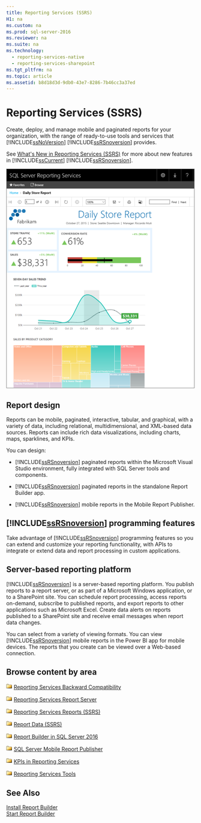 ```yaml
---
title: Reporting Services (SSRS)
H1: na
ms.custom: na
ms.prod: sql-server-2016
ms.reviewer: na
ms.suite: na
ms.technology: 
  - reporting-services-native
  - reporting-services-sharepoint
ms.tgt_pltfrm: na
ms.topic: article
ms.assetid: b8d18d3d-9db0-43e7-8286-7b46cc3a37ed
---
```

# Reporting Services (SSRS)
  Create, deploy, and manage mobile and paginated reports for your organization, with the range of ready\-to\-use tools and services that [!INCLUDE[ssNoVersion](../../Token/Other/ssNoVersion_md.md)] [!INCLUDE[ssRSnoversion](../../Token/Other/ssRSnoversion_md.md)] provides.  
  
 See [What's New in Reporting Services &#40;SSRS&#41;](../../Topics/TopicNameNotContainA/What-s-New-in-Reporting-Services--SSRS-.md) for more about new features in [!INCLUDE[ssCurrent](../../Token/Other/ssCurrent_md.md)] [!INCLUDE[ssRSnoversion](../../Token/Other/ssRSnoversion_md.md)].  
  
 ![Reporting Services report in the web portal](../../Images/Image/ImageNotContaina/SSRB_ReptCropFade.png "SSRB_ReptCropFade")  
  
## Report design  
 Reports can be mobile, paginated, interactive, tabular, and graphical, with a variety of data, including relational, multidimensional, and XML\-based data sources. Reports can include rich data visualizations, including charts, maps, sparklines, and KPIs.  
  
 You can design:  
  
-   [!INCLUDE[ssRSnoversion](../../Token/Other/ssRSnoversion_md.md)] paginated reports within the Microsoft Visual Studio environment, fully integrated with SQL Server tools and components.  
  
-   [!INCLUDE[ssRSnoversion](../../Token/Other/ssRSnoversion_md.md)] paginated reports in the standalone Report Builder app.  
  
-   [!INCLUDE[ssRSnoversion](../../Token/Other/ssRSnoversion_md.md)] mobile reports in the Mobile Report Publisher.  
  
## [!INCLUDE[ssRSnoversion](../../Token/Other/ssRSnoversion_md.md)] programming features  
 Take advantage of [!INCLUDE[ssRSnoversion](../../Token/Other/ssRSnoversion_md.md)] programming features so you can  extend and customize your reporting functionality, with APIs to integrate or extend data and report processing in custom applications.  
  
## Server\-based reporting platform  
 [!INCLUDE[ssRSnoversion](../../Token/Other/ssRSnoversion_md.md)] is a server\-based reporting platform. You publish reports to a report server, or as part of a Microsoft Windows application, or to a SharePoint site. You can schedule report processing, access reports on\-demand, subscribe to published reports, and export reports to other applications such as Microsoft Excel. Create data alerts on reports published to a SharePoint site and receive email messages when report data changes.  
  
 You can select from a variety of viewing formats. You can view [!INCLUDE[ssRSnoversion](../../Token/Other/ssRSnoversion_md.md)] mobile reports in the Power BI app for mobile devices. The reports that you create can be viewed over a Web\-based connection.  
  
## Browse content by area  
 ![Folder icon](../../Images/Image/ImageNotContaina/hlp_16folder.gif "hlp_16folder") [Reporting Services Backward Compatibility](../../Topics/TopicNameNotContainA/Reporting-Services-Backward-Compatibility.md)  
  
 ![Folder icon](../../Images/Image/ImageNotContaina/hlp_16folder.gif "hlp_16folder") [Reporting Services Report Server](../../Topics/TopicNameNotContainA/Reporting-Services-Report-Server.md)  
  
 ![Folder icon](../../Images/Image/ImageNotContaina/hlp_16folder.gif "hlp_16folder") [Reporting Services Reports &#40;SSRS&#41;](../../Topics/TopicNameNotContainA/Reporting-Services-Reports--SSRS-.md)  
  
 ![Folder icon](../../Images/Image/ImageNotContaina/hlp_16folder.gif "hlp_16folder") [Report Data &#40;SSRS&#41;](../../Topics/TopicNameNotContainA/Report-Data--SSRS-.md)  
  
 ![Folder icon](../../Images/Image/ImageNotContaina/hlp_16folder.gif "hlp_16folder") [Report Builder in SQL Server 2016](../../Topics/TopicNameNotContainA/Report-Builder-in-SQL-Server-2016.md)  
  
 ![Folder icon](../../Images/Image/ImageNotContaina/hlp_16folder.gif "hlp_16folder") [SQL Server Mobile Report Publisher](../../Topics/TopicNameNotContainA/Create-mobile-reports-with-SQL-Server-Mobile-Report-Publisher.md)  
  
 ![Folder icon](../../Images/Image/ImageNotContaina/hlp_16folder.gif "hlp_16folder") [KPIs in Reporting Services](../../Topics/TopicNameNotContainA/Create-mobile-reports-with-SQL-Server-Mobile-Report-Publisher.md)  
  
 ![Folder icon](../../Images/Image/ImageNotContaina/hlp_16folder.gif "hlp_16folder") [Reporting Services Tools](../../Topics/TopicNameNotContainA/Reporting-Services-Tools.md)  
  
## See Also  
 [Install Report Builder](../../Topics/TopicNameNotContainA/Install-Report-Builder.md)   
 [Start Report Builder](../../Topics/TopicNameNotContainA/Start-Report-Builder.md)  
  
  